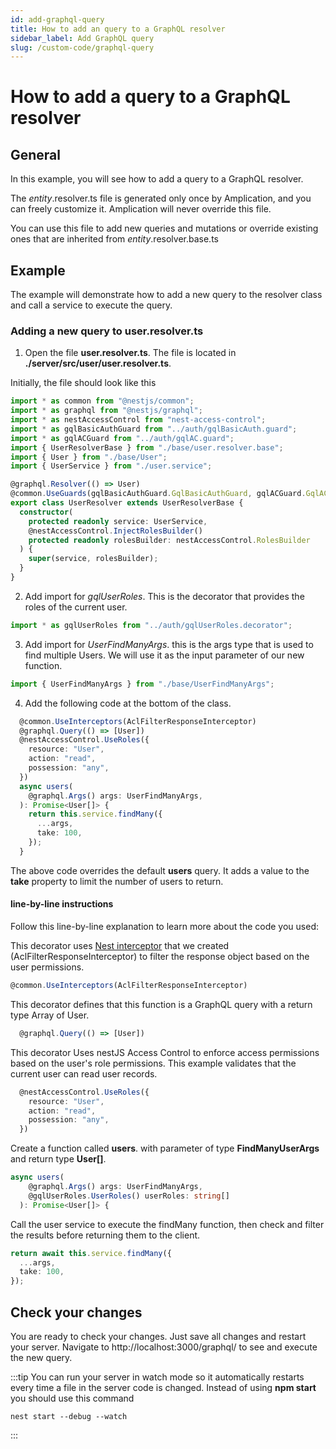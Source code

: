 ```yaml
---
id: add-graphql-query
title: How to add an query to a GraphQL resolver
sidebar_label: Add GraphQL query
slug: /custom-code/graphql-query
---
```


# How to add a query to a GraphQL resolver

## General

In this example, you will see how to add a query to a GraphQL resolver.

The _entity_.resolver.ts file is generated only once by Amplication, and you can freely customize it. Amplication will never override this file.

You can use this file to add new queries and mutations or override existing ones that are inherited from _entity_.resolver.base.ts

## Example

The example will demonstrate how to add a new query to the resolver class and call a service to execute the query.

### Adding a new query to user.resolver.ts

1. Open the file **user.resolver.ts**. The file is located in **./server/src/user/user.resolver.ts**.

Initially, the file should look like this

```typescript
import * as common from "@nestjs/common";
import * as graphql from "@nestjs/graphql";
import * as nestAccessControl from "nest-access-control";
import * as gqlBasicAuthGuard from "../auth/gqlBasicAuth.guard";
import * as gqlACGuard from "../auth/gqlAC.guard";
import { UserResolverBase } from "./base/user.resolver.base";
import { User } from "./base/User";
import { UserService } from "./user.service";

@graphql.Resolver(() => User)
@common.UseGuards(gqlBasicAuthGuard.GqlBasicAuthGuard, gqlACGuard.GqlACGuard)
export class UserResolver extends UserResolverBase {
  constructor(
    protected readonly service: UserService,
    @nestAccessControl.InjectRolesBuilder()
    protected readonly rolesBuilder: nestAccessControl.RolesBuilder
  ) {
    super(service, rolesBuilder);
  }
}
```

2. Add import for _gqlUserRoles_. This is the decorator that provides the roles of the current user.

```typeScript
import * as gqlUserRoles from "../auth/gqlUserRoles.decorator";
```

3. Add import for _UserFindManyArgs_. this is the args type that is used to find multiple Users. We will use it as the input parameter of our new function.

```typeScript
import { UserFindManyArgs } from "./base/UserFindManyArgs";
```

4. Add the following code at the bottom of the class.

```typescript
  @common.UseInterceptors(AclFilterResponseInterceptor)
  @graphql.Query(() => [User])
  @nestAccessControl.UseRoles({
    resource: "User",
    action: "read",
    possession: "any",
  })
  async users(
    @graphql.Args() args: UserFindManyArgs,
  ): Promise<User[]> {
    return this.service.findMany({
      ...args,
      take: 100,
    });
  }
```

The above code overrides the default **users** query. It adds a value to the **take** property to limit the number of users to return.

#### line-by-line instructions

Follow this line-by-line explanation to learn more about the code you used:

This decorator uses [Nest interceptor]("https://docs.nestjs.com/interceptors") that we created (AclFilterResponseInterceptor) 
to filter the response object based on the user permissions.

```typescript
@common.UseInterceptors(AclFilterResponseInterceptor)
```

This decorator defines that this function is a GraphQL query with a return type Array of User.

```typescript
  @graphql.Query(() => [User])
```

This decorator Uses nestJS Access Control to enforce access permissions based on the user's role permissions. This example validates that the current user can read user records.

```typescript
  @nestAccessControl.UseRoles({
    resource: "User",
    action: "read",
    possession: "any",
  })
```

Create a function called **users**. with parameter of type **FindManyUserArgs** and return type **User[]**.

```typescript
async users(
    @graphql.Args() args: UserFindManyArgs,
    @gqlUserRoles.UserRoles() userRoles: string[]
  ): Promise<User[]> {
```

Call the user service to execute the findMany function, then check and filter the results before returning them to the client.

```typescript
return await this.service.findMany({
  ...args,
  take: 100,
});
```

## Check your changes

You are ready to check your changes. Just save all changes and restart your server.
Navigate to http://localhost:3000/graphql/ to see and execute the new query.

:::tip
You can run your server in watch mode so it automatically restarts every time a file in the server code is changed.
Instead of using **npm start** you should use this command

```
nest start --debug --watch
```

:::
